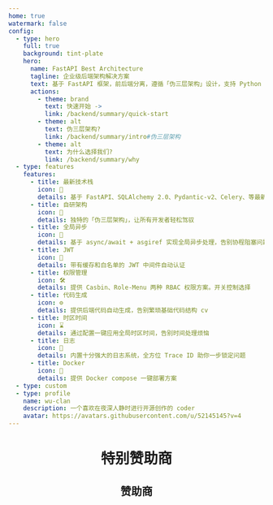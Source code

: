 ```yaml
---
home: true
watermark: false
config:
  - type: hero
    full: true
    background: tint-plate
    hero:
      name: FastAPI Best Architecture
      tagline: 企业级后端架构解决方案
      text: 基于 FastAPI 框架，前后端分离，遵循「伪三层架构」设计，支持 Python 3.10+ 版本
      actions:
        - theme: brand
          text: 快速开始 ->
          link: /backend/summary/quick-start
        - theme: alt
          text: 伪三层架构?
          link: /backend/summary/intro#伪三层架构
        - theme: alt
          text: 为什么选择我们?
          link: /backend/summary/why
  - type: features
    features:
      - title: 最新技术栈
        icon: 🚀
        details: 基于 FastAPI、SQLAlchemy 2.0、Pydantic-v2、Celery、等最新技术栈
      - title: 自研架构
        icon: 🧠
        details: 独特的「伪三层架构」，让所有开发者轻松驾驭
      - title: 全局异步
        icon: 🔄
        details: 基于 async/await + asgiref 实现全局异步处理，告别协程阻塞问题
      - title: JWT
        icon: 🔏
        details: 带有缓存和白名单的 JWT 中间件自动认证
      - title: 权限管理
        icon: 🛠️
        details: 提供 Casbin、Role-Menu 两种 RBAC 权限方案。开关控制选择
      - title: 代码生成
        icon: ⚙️
        details: 提供后端代码自动生成，告别繁琐基础代码结构 cv
      - title: 时区时间
        icon: ⌛
        details: 通过配置一键应用全局时区时间，告别时间处理烦恼
      - title: 日志
        icon: 📝
        details: 内置十分强大的日志系统，全方位 Trace ID 助你一步锁定问题
      - title: Docker
        icon: 🐳
        details: 提供 Docker compose 一键部署方案
  - type: custom
  - type: profile
    name: wu-clan
    description: 一个喜欢在夜深人静时进行开源创作的 coder
    avatar: https://avatars.githubusercontent.com/u/52145145?v=4
---
```


<script setup lang="ts">
import { goldSponsors, generalSponsors } from '@source/.vuepress/data/sponsors'
</script>

<h1 v-if="goldSponsors.length" align="center">特别赞助商</h1>

<Swiper
v-if="goldSponsors.length"
:items="goldSponsors"
mode="broadcast"
:loop="false"
:height="200"
:slides-per-view="3"
:space-between="10"
mousewheel
/>

<h2 v-if="generalSponsors.length" align="center">赞助商</h2>

<Swiper
v-if="generalSponsors.length"
:items="generalSponsors"
mode="carousel"
:height="150"
:slides-per-view="4"
:space-between="10"
:speed="5000"
/>
